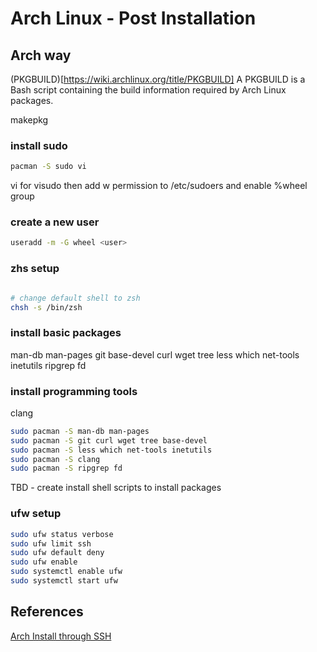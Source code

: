 # Arch Linux - Post Installation

## Arch way
(PKGBUILD)[https://wiki.archlinux.org/title/PKGBUILD]
A PKGBUILD is a Bash script containing the build information required by Arch Linux packages.

makepkg

### install sudo
```sh
pacman -S sudo vi

```
vi for visudo
then add w permission to /etc/sudoers and enable %wheel group

### create a new user
```sh
useradd -m -G wheel <user>
```
###

### zhs setup
```sh

# change default shell to zsh
chsh -s /bin/zsh

```

### install basic packages
man-db
man-pages
git
base-devel
curl
wget
tree
less
which
net-tools
inetutils
ripgrep
fd

### install programming tools
clang

```sh
sudo pacman -S man-db man-pages
sudo pacman -S git curl wget tree base-devel
sudo pacman -S less which net-tools inetutils
sudo pacman -S clang
sudo pacman -S ripgrep fd

```

TBD - create install shell scripts to install packages

### ufw setup
```sh
sudo ufw status verbose
sudo ufw limit ssh
sudo ufw default deny
sudo ufw enable
sudo systemctl enable ufw
sudo systemctl start ufw

```

## References
[Arch Install through SSH](https://gitlab.com/artibus1/mench.git)

